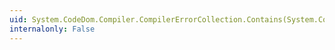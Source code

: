```yaml
---
uid: System.CodeDom.Compiler.CompilerErrorCollection.Contains(System.CodeDom.Compiler.CompilerError)
internalonly: False
---
```

